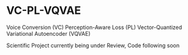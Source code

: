 # VC-PL-VQVAE
Voice Conversion (VC) Perception-Aware Loss (PL) Vector-Quantized Variational Autoencoder (VQVAE)

Scientific Project currently being under Review, Code following soon
